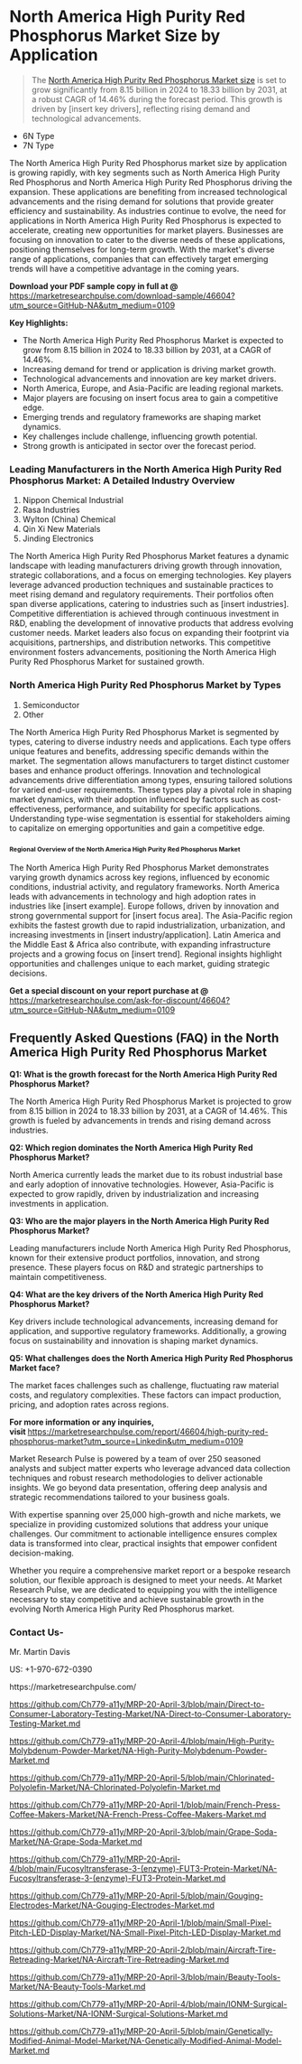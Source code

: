 <h1>North America High Purity Red Phosphorus Market&nbsp;Size by Application</h1><blockquote><p>The <a href="https://marketresearchpulse.com/download-sample/46604?utm_source=GitHub-NA&amp;utm_medium=0109">North America High Purity Red Phosphorus Market size</a> is set to grow significantly from 8.15 billion in 2024 to 18.33 billion by 2031, at a robust CAGR of 14.46% during the forecast period. This growth is driven by [insert key drivers], reflecting rising demand and technological advancements.</p></blockquote><ul><li>6N Type<li> 7N Type</li></ul><p>The North America High Purity Red Phosphorus market size by application is growing rapidly, with key segments such as North America High Purity Red Phosphorus and North America High Purity Red Phosphorus driving the expansion. These applications are benefiting from increased technological advancements and the rising demand for solutions that provide greater efficiency and sustainability. As industries continue to evolve, the need for applications in North America High Purity Red Phosphorus is expected to accelerate, creating new opportunities for market players. Businesses are focusing on innovation to cater to the diverse needs of these applications, positioning themselves for long-term growth. With the market's diverse range of applications, companies that can effectively target emerging trends will have a competitive advantage in the coming years.</p><p><strong>Download your PDF sample copy in full at @ </strong><a href="https://marketresearchpulse.com/download-sample/46604?utm_source=GitHub-NA&amp;utm_medium=0109">https://marketresearchpulse.com/download-sample/46604?utm_source=GitHub-NA&amp;utm_medium=0109</a></p><p><strong>Key Highlights: </strong></p><ul><li>The North America High Purity Red Phosphorus Market is expected to grow from 8.15 billion in 2024 to 18.33 billion by 2031, at a CAGR of 14.46%.</li><li>Increasing demand for trend or application is driving market growth.</li><li>Technological advancements and innovation are key market drivers.</li><li>North America, Europe, and Asia-Pacific are leading regional markets.</li><li>Major players are focusing on insert focus area to gain a competitive edge.</li><li>Emerging trends and regulatory frameworks are shaping market dynamics.</li><li>Key challenges include challenge, influencing growth potential.</li><li>Strong growth is anticipated in sector over the forecast period.</li></ul><h3>Leading Manufacturers in the North America High Purity Red Phosphorus Market: A Detailed Industry Overview</h3><ol><li>Nippon Chemical Industrial</li><li>Rasa Industries</li><li>Wylton (China) Chemical</li><li>Qin Xi New Materials</li><li>Jinding Electronics</li></ol><div class="flex max-w-full flex-col flex-grow"><div class="min-h-8 text-message flex w-full flex-col items-end gap-2 whitespace-normal break-words [.text-message+&amp;]:mt-5" dir="auto" data-message-author-role="assistant" data-message-id="fd8432e4-4910-450d-b182-61b7bfb0a01f" data-message-model-slug="gpt-4o"><div class="flex w-full flex-col gap-1 empty:hidden first:pt-[3px]"><div class="markdown prose w-full break-words dark:prose-invert light"><p>The North America High Purity Red Phosphorus Market features a dynamic landscape with leading manufacturers driving growth through innovation, strategic collaborations, and a focus on emerging technologies. Key players leverage advanced production techniques and sustainable practices to meet rising demand and regulatory requirements. Their portfolios often span diverse applications, catering to industries such as [insert industries]. Competitive differentiation is achieved through continuous investment in R&amp;D, enabling the development of innovative products that address evolving customer needs. Market leaders also focus on expanding their footprint via acquisitions, partnerships, and distribution networks. This competitive environment fosters advancements, positioning the North America High Purity Red Phosphorus Market for sustained growth.</p></div></div></div></div><h3>North America High Purity Red Phosphorus Market by Types</h3><ol><li>Semiconductor<li> Other</li></ol><div class="flex max-w-full flex-col flex-grow"><div class="min-h-8 text-message flex w-full flex-col items-end gap-2 whitespace-normal break-words [.text-message+&amp;]:mt-5" dir="auto" data-message-author-role="assistant" data-message-id="084470be-0bb7-4664-bddf-5156b4f41249" data-message-model-slug="gpt-4o-mini"><div class="flex w-full flex-col gap-1 empty:hidden first:pt-[3px]"><div class="markdown prose w-full break-words dark:prose-invert light"><p>The North America High Purity Red Phosphorus Market is segmented by types, catering to diverse industry needs and applications. Each type offers unique features and benefits, addressing specific demands within the market. The segmentation allows manufacturers to target distinct customer bases and enhance product offerings. Innovation and technological advancements drive differentiation among types, ensuring tailored solutions for varied end-user requirements. These types play a pivotal role in shaping market dynamics, with their adoption influenced by factors such as cost-effectiveness, performance, and suitability for specific applications. Understanding type-wise segmentation is essential for stakeholders aiming to capitalize on emerging opportunities and gain a competitive edge.</p></div></div></div></div><h3><span style="font-size: 11px;">Regional Overview of the North America High Purity Red Phosphorus Market</span></h3><div class="flex max-w-full flex-col flex-grow"><div class="min-h-8 text-message flex w-full flex-col items-end gap-2 whitespace-normal break-words [.text-message+&amp;]:mt-5" dir="auto" data-message-author-role="assistant" data-message-id="e9038762-ce64-4e30-91c9-9bd413514231" data-message-model-slug="gpt-4o-mini"><div class="flex w-full flex-col gap-1 empty:hidden first:pt-[3px]"><div class="markdown prose w-full break-words dark:prose-invert light"><p>The North America High Purity Red Phosphorus Market demonstrates varying growth dynamics across key regions, influenced by economic conditions, industrial activity, and regulatory frameworks. North America leads with advancements in technology and high adoption rates in industries like [insert example]. Europe follows, driven by innovation and strong governmental support for [insert focus area]. The Asia-Pacific region exhibits the fastest growth due to rapid industrialization, urbanization, and increasing investments in [insert industry/application]. Latin America and the Middle East &amp; Africa also contribute, with expanding infrastructure projects and a growing focus on [insert trend]. Regional insights highlight opportunities and challenges unique to each market, guiding strategic decisions.</p></div></div></div></div><p><strong>Get a special discount on your report purchase at @ </strong><a href="https://marketresearchpulse.com/ask-for-discount/46604?utm_source=GitHub-NA&amp;utm_medium=0109">https://marketresearchpulse.com/ask-for-discount/46604?utm_source=GitHub-NA&amp;utm_medium=0109</a></p><h2>Frequently Asked Questions (FAQ) in the North America High Purity Red Phosphorus Market</h2><p><strong>Q1: What is the growth forecast for the North America High Purity Red Phosphorus Market?</strong></p><p>The North America High Purity Red Phosphorus Market is projected to grow from 8.15 billion in 2024 to 18.33 billion by 2031, at a CAGR of 14.46%. This growth is fueled by advancements in trends and rising demand across industries.</p><p><strong>Q2: Which region dominates the North America High Purity Red Phosphorus Market?</strong></p><p>North America currently leads the market due to its robust industrial base and early adoption of innovative technologies. However, Asia-Pacific is expected to grow rapidly, driven by industrialization and increasing investments in application.</p><p><strong>Q3: Who are the major players in the North America High Purity Red Phosphorus Market?</strong></p><p>Leading manufacturers include North America High Purity Red Phosphorus, known for their extensive product portfolios, innovation, and strong presence. These players focus on R&amp;D and strategic partnerships to maintain competitiveness.</p><p><strong>Q4: What are the key drivers of the North America High Purity Red Phosphorus Market?</strong></p><p>Key drivers include technological advancements, increasing demand for application, and supportive regulatory frameworks. Additionally, a growing focus on sustainability and innovation is shaping market dynamics.</p><p><strong>Q5: What challenges does the North America High Purity Red Phosphorus Market face?</strong></p><p>The market faces challenges such as challenge, fluctuating raw material costs, and regulatory complexities. These factors can impact production, pricing, and adoption rates across regions.</p><p><strong>For more information or any inquiries, visit&nbsp;</strong><a href="https://marketresearchpulse.com/report/46604/high-purity-red-phosphorus-market?utm_source=Linkedin&utm_medium=0109">https://marketresearchpulse.com/report/46604/high-purity-red-phosphorus-market?utm_source=Linkedin&utm_medium=0109</a></p><p>Market Research Pulse is powered by a team of over 250 seasoned analysts and subject matter experts who leverage advanced data collection techniques and robust research methodologies to deliver actionable insights. We go beyond data presentation, offering deep analysis and strategic recommendations tailored to your business goals.</p><p>With expertise spanning over 25,000 high-growth and niche markets, we specialize in providing customized solutions that address your unique challenges. Our commitment to actionable intelligence ensures complex data is transformed into clear, practical insights that empower confident decision-making.</p><p>Whether you require a comprehensive market report or a bespoke research solution, our flexible approach is designed to meet your needs. At Market Research Pulse, we are dedicated to equipping you with the intelligence necessary to stay competitive and achieve sustainable growth in the evolving North America High Purity Red Phosphorus market.</p><h3><strong>Contact Us-</strong></h3><p>Mr. Martin Davis</p><p>US: +1-970-672-0390</p><p>https://marketresearchpulse.com/</p><p><a href="https://github.com/Ch779-a11y/MRP-20-April-3/blob/main/Direct-to-Consumer-Laboratory-Testing-Market/NA-Direct-to-Consumer-Laboratory-Testing-Market.md">https://github.com/Ch779-a11y/MRP-20-April-3/blob/main/Direct-to-Consumer-Laboratory-Testing-Market/NA-Direct-to-Consumer-Laboratory-Testing-Market.md</a></p><p><a href="https://github.com/Ch779-a11y/MRP-20-April-4/blob/main/High-Purity-Molybdenum-Powder-Market/NA-High-Purity-Molybdenum-Powder-Market.md">https://github.com/Ch779-a11y/MRP-20-April-4/blob/main/High-Purity-Molybdenum-Powder-Market/NA-High-Purity-Molybdenum-Powder-Market.md</a></p><p><a href="https://github.com/Ch779-a11y/MRP-20-April-5/blob/main/Chlorinated-Polyolefin-Market/NA-Chlorinated-Polyolefin-Market.md">https://github.com/Ch779-a11y/MRP-20-April-5/blob/main/Chlorinated-Polyolefin-Market/NA-Chlorinated-Polyolefin-Market.md</a></p><p><a href="https://github.com/Ch779-a11y/MRP-20-April-1/blob/main/French-Press-Coffee-Makers-Market/NA-French-Press-Coffee-Makers-Market.md">https://github.com/Ch779-a11y/MRP-20-April-1/blob/main/French-Press-Coffee-Makers-Market/NA-French-Press-Coffee-Makers-Market.md</a></p><p><a href="https://github.com/Ch779-a11y/MRP-20-April-3/blob/main/Grape-Soda-Market/NA-Grape-Soda-Market.md">https://github.com/Ch779-a11y/MRP-20-April-3/blob/main/Grape-Soda-Market/NA-Grape-Soda-Market.md</a></p><p><a href="https://github.com/Ch779-a11y/MRP-20-April-4/blob/main/Fucosyltransferase-3-(enzyme)-FUT3-Protein-Market/NA-Fucosyltransferase-3-(enzyme)-FUT3-Protein-Market.md">https://github.com/Ch779-a11y/MRP-20-April-4/blob/main/Fucosyltransferase-3-(enzyme)-FUT3-Protein-Market/NA-Fucosyltransferase-3-(enzyme)-FUT3-Protein-Market.md</a></p><p><a href="https://github.com/Ch779-a11y/MRP-20-April-5/blob/main/Gouging-Electrodes-Market/NA-Gouging-Electrodes-Market.md">https://github.com/Ch779-a11y/MRP-20-April-5/blob/main/Gouging-Electrodes-Market/NA-Gouging-Electrodes-Market.md</a></p><p><a href="https://github.com/Ch779-a11y/MRP-20-April-1/blob/main/Small-Pixel-Pitch-LED-Display-Market/NA-Small-Pixel-Pitch-LED-Display-Market.md">https://github.com/Ch779-a11y/MRP-20-April-1/blob/main/Small-Pixel-Pitch-LED-Display-Market/NA-Small-Pixel-Pitch-LED-Display-Market.md</a></p><p><a href="https://github.com/Ch779-a11y/MRP-20-April-2/blob/main/Aircraft-Tire-Retreading-Market/NA-Aircraft-Tire-Retreading-Market.md">https://github.com/Ch779-a11y/MRP-20-April-2/blob/main/Aircraft-Tire-Retreading-Market/NA-Aircraft-Tire-Retreading-Market.md</a></p><p><a href="https://github.com/Ch779-a11y/MRP-20-April-3/blob/main/Beauty-Tools-Market/NA-Beauty-Tools-Market.md">https://github.com/Ch779-a11y/MRP-20-April-3/blob/main/Beauty-Tools-Market/NA-Beauty-Tools-Market.md</a></p><p><a href="https://github.com/Ch779-a11y/MRP-20-April-4/blob/main/IONM-Surgical-Solutions-Market/NA-IONM-Surgical-Solutions-Market.md">https://github.com/Ch779-a11y/MRP-20-April-4/blob/main/IONM-Surgical-Solutions-Market/NA-IONM-Surgical-Solutions-Market.md</a></p><p><a href="https://github.com/Ch779-a11y/MRP-20-April-5/blob/main/Genetically-Modified-Animal-Model-Market/NA-Genetically-Modified-Animal-Model-Market.md">https://github.com/Ch779-a11y/MRP-20-April-5/blob/main/Genetically-Modified-Animal-Model-Market/NA-Genetically-Modified-Animal-Model-Market.md</a></p>
